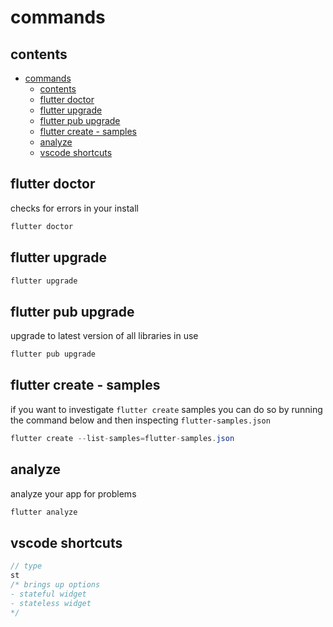# commands

## contents

- [commands](#commands)
  - [contents](#contents)
  - [flutter doctor](#flutter-doctor)
  - [flutter upgrade](#flutter-upgrade)
  - [flutter pub upgrade](#flutter-pub-upgrade)
  - [flutter create - samples](#flutter-create---samples)
  - [analyze](#analyze)
  - [vscode shortcuts](#vscode-shortcuts)


## flutter doctor

checks for errors in your install

```java
flutter doctor
```

## flutter upgrade

```java
flutter upgrade
```

## flutter pub upgrade

upgrade to latest version of all libraries in use

```java
flutter pub upgrade
```

## flutter create - samples

if you want to investigate `flutter create` samples you can do so by running the command below and then inspecting `flutter-samples.json`

```java
flutter create --list-samples=flutter-samples.json
```

## analyze

analyze your app for problems

```java
flutter analyze
```

## vscode shortcuts

```java
// type
st
/* brings up options
- stateful widget 
- stateless widget
*/
```

